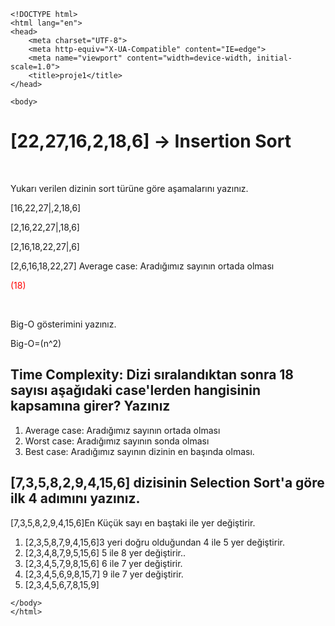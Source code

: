     <!DOCTYPE html>
    <html lang="en">
    <head>
        <meta charset="UTF-8">
        <meta http-equiv="X-UA-Compatible" content="IE=edge">
        <meta name="viewport" content="width=device-width, initial-scale=1.0">
        <title>proje1</title>
    </head>

    <body>
<p><h1>[22,27,16,2,18,6] -> Insertion Sort </h1>

<br>

<p>Yukarı verilen dizinin sort türüne göre aşamalarını yazınız.</p>

<p>[16,22,27|,2,18,6] </p>
<p>[2,16,22,27|,18,6]  </p>
<p>[2,16,18,22,27|,6] </p>
<p>[2,6,16,18,22,27] Average case: Aradığımız sayının ortada olması<div style="color: red;" >(18)</div></p><br>
   
<p>Big-O gösterimini yazınız. </p>
<p>Big-O=(n^2)</p>
<h2>Time Complexity: Dizi sıralandıktan sonra 18 sayısı aşağıdaki case'lerden hangisinin kapsamına girer? Yazınız</h2>
<ol>
    <li>Average case: Aradığımız sayının ortada olması</li>
    <li>Worst case: Aradığımız sayının sonda olması</li>
    <li>Best case: Aradığımız sayının dizinin en başında olması.</li>
</ol>
<h2>[7,3,5,8,2,9,4,15,6] dizisinin Selection Sort'a göre ilk 4 adımını yazınız.</h2>

<p>[7,3,5,8,2,9,4,15,6]En Küçük sayı en baştaki ile yer değiştirir.</p>
<ol>
    <li>[2,3,5,8,7,9,4,15,6]3 yeri doğru olduğundan 4 ile 5 yer değiştirir.</li> 
    <li>[2,3,4,8,7,9,5,15,6] 5 ile 8 yer değiştirir..</li>
    <li>[2,3,4,5,7,9,8,15,6] 6 ile 7 yer değiştirir.</li>
    <li>[2,3,4,5,6,9,8,15,7] 9 ile 7 yer değiştirir.</li>
    <li>[2,3,4,5,6,7,8,15,9] </li>
</ol>

    </body>
    </html>

